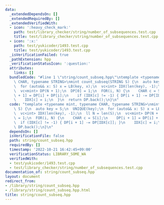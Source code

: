 ```yaml
---
data:
  _extendedDependsOn: []
  _extendedRequiredBy: []
  _extendedVerifiedWith:
  - icon: ':heavy_check_mark:'
    path: test/library_checker/string/number_of_subsequences.test.cpp
    title: test/library_checker/string/number_of_subsequences.test.cpp
  - icon: ':x:'
    path: test/yukicoder/1493.test.cpp
    title: test/yukicoder/1493.test.cpp
  _isVerificationFailed: true
  _pathExtension: hpp
  _verificationStatusIcon: ':question:'
  attributes:
    links: []
  bundledCode: "#line 1 \"string/count_subseq.hpp\"\ntemplate <typename mint, typename\
    \ CHAR, typename STRING>\nmint count_subseq(STRING S) {\n  auto key = S;\n  UNIQUE(key);\n\
    \  for (auto&& x: S) x = LB(key, x);\n  vc<int> IDX(len(key), -1);\n  ll N = len(S);\n\
    \  vc<mint> DP(N + 1);\n  DP[0] = 1;\n  FOR(i, N) {\n    CHAR c = S[i];\n    DP[i\
    \ + 1] = DP[i] + DP[i];\n    if (IDX[c] != -1) { DP[i + 1] -= DP[IDX[c]]; }\n\
    \    IDX[c] = i;\n  }\n  return DP.back();\n}\n"
  code: "template <typename mint, typename CHAR, typename STRING>\nmint count_subseq(STRING\
    \ S) {\n  auto key = S;\n  UNIQUE(key);\n  for (auto&& x: S) x = LB(key, x);\n\
    \  vc<int> IDX(len(key), -1);\n  ll N = len(S);\n  vc<mint> DP(N + 1);\n  DP[0]\
    \ = 1;\n  FOR(i, N) {\n    CHAR c = S[i];\n    DP[i + 1] = DP[i] + DP[i];\n  \
    \  if (IDX[c] != -1) { DP[i + 1] -= DP[IDX[c]]; }\n    IDX[c] = i;\n  }\n  return\
    \ DP.back();\n}\n"
  dependsOn: []
  isVerificationFile: false
  path: string/count_subseq.hpp
  requiredBy: []
  timestamp: '2022-10-21 16:42:45+09:00'
  verificationStatus: LIBRARY_SOME_WA
  verifiedWith:
  - test/yukicoder/1493.test.cpp
  - test/library_checker/string/number_of_subsequences.test.cpp
documentation_of: string/count_subseq.hpp
layout: document
redirect_from:
- /library/string/count_subseq.hpp
- /library/string/count_subseq.hpp.html
title: string/count_subseq.hpp
---
```

